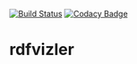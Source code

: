 [![Build Status](https://travis-ci.org/mgskjaeveland/rdfvizler.svg?branch=develop)](https://travis-ci.org/mgskjaeveland/rdfvizler)
[![Codacy Badge](https://api.codacy.com/project/badge/Grade/5e38c0b5c6884a67890dcafb112c1ba5)](https://www.codacy.com/app/m-g-skjaeveland/rdfvizler?utm_source=github.com&amp;utm_medium=referral&amp;utm_content=mgskjaeveland/rdfvizler&amp;utm_campaign=Badge_Grade)

# rdfvizler
